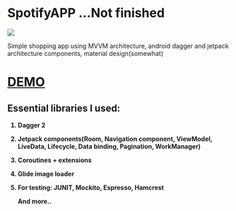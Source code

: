 # SpotifyAPP ...Not finished
<img class='header-img' src='https://i.ibb.co/nmyK0ds/spot-Api-APP.png' />



<p>Simple shopping app using MVVM architecture, android dagger and jetpack architecture components, material design(somewhat)</p>
<h1><a href='https://streamable.com/n0ynd' target='_blank'>DEMO</a></h1>


<h2><strong>Essential libraries I used:</h2>
<ol>
<li>
<p><strong>Dagger 2</strong></p>
</li>

<li>
<p><strong>Jetpack components(Room, Navigation component, ViewModel, LiveData, Lifecycle, Data binding, Pagination, WorkManager)</strong></p>
</li>

<li>
<p><strong>Coroutines + extensions</strong></p>
</li>


<li>
<p><strong>Glide image loader</strong></p>
</li>

<li>
<p><strong>For testing: JUNIT, Mockito, Espresso, Hamcrest</strong></p>
</li>

<p><strong>And more..</strong></p>

</ol>
<br>


